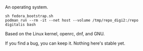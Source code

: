 An operating system.

```
sh fedora_bootstrap.sh
podman run --rm -it --net host --volume /tmp/repo_digi2:/repo digitalis bash
```

Based on the Linux kernel, openrc, dnf, and GNU.

If you find a bug, you can keep it. Nothing here's stable yet.
